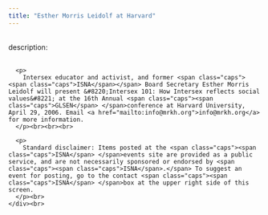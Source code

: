 ```yaml
---
title: "Esther Morris Leidolf at Harvard"
---
```


<div class="flexinode-body flexinode-2">
  <div class="flexinode-textarea-1">
    <div class="form-item">
      <br> <label>description:</label><br /> <br> 
      
      <p>
        Intersex educator and activist, and former <span class="caps"><span class="caps">ISNA</span></span> Board Secretary Esther Morris Leidolf will present &#8220;Intersex 101: How Intersex reflects social values&#8221; at the 16th Annual <span class="caps"><span class="caps">GLSEN</span> </span>conference at Harvard University, April 29, 2006. Email <a href="mailto:info@mrkh.org">info@mrkh.org</a> for more information.
      </p><br><br><br>
      
      <p>
        Standard disclaimer: Items posted at the <span class="caps"><span class="caps">ISNA</span> </span>events site are provided as a public service, and are not necessarily sponsored or endorsed by <span class="caps"><span class="caps">ISNA</span>.</span> To suggest an event for posting, go to the contact <span class="caps"><span class="caps">ISNA</span> </span>box at the upper right side of this screen.
      </p><br>
    </div><br>
  </div>
</div>